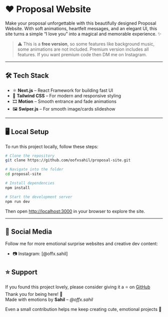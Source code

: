 # ❤️ Proposal Website

Make your proposal unforgettable with this beautifully designed Proposal Website.
With soft animations, heartfelt messages, and an elegant UI, this site turns a simple “I love you” into a magical and memorable experience. ✨

> ⚠️ This is a **free version**, so some features like background music, some animations are not included. Premium version includes all features. If you want premium code then DM me on Instagram.

---

## 🛠 Tech Stack

- ⚛️ **Next.js** – React Framework for building fast UI
- 🎨 **Tailwind CSS** – For modern and responsive styling
- 🎞️ **Motion** – Smooth entrance and fade animations
- 🖼️ **Swiper.js** – For smooth image/cards slideshow

---

## 🖥 Local Setup

To run this project locally, follow these steps:

```bash
# Clone the repository
git clone https://github.com/oofxsahil/proposal-site.git

# Navigate into the folder
cd proposal-site

# Install dependencies
npm install

# Start the development server
npm run dev
```

Then open [http://localhost:3000](http://localhost:3000) in your browser to explore the site.

---

## 🔗 Social Media

Follow me for more emotional surprise websites and creative dev content:

- 📷 Instagram: [@offx.sahil]

## ⭐ Support

If you found this project lovely, please consider giving it a ⭐ on [GitHub](https://github.com/offxsahil)  
Thank you for being here! 🫶  
Made with emotions by **Sahil** – _@offx.sahil_

Even a small contribution helps me keep creating cute, emotional projects 💖
